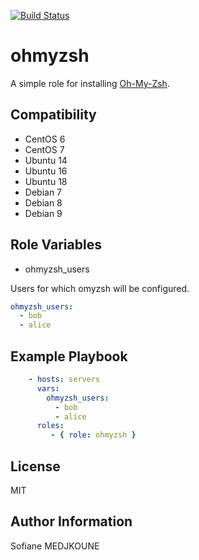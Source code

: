 [![Build Status](https://travis-ci.org/Nani-o/ansible-role-ohmyzsh.svg?branch=master)](https://travis-ci.org/Nani-o/ansible-role-ohmyzsh)

ohmyzsh
=======

A simple role for installing [Oh-My-Zsh](http://ohmyz.sh/).

Compatibility
-------------

  - CentOS 6
  - CentOS 7
  - Ubuntu 14
  - Ubuntu 16
  - Ubuntu 18
  - Debian 7
  - Debian 8
  - Debian 9

Role Variables
--------------

- ohmyzsh_users

Users for which omyzsh will be configured.

```YAML
ohmyzsh_users:
  - bob
  - alice
```

Example Playbook
----------------

```YAML
    - hosts: servers
      vars:
        ohmyzsh_users:
          - bob
          - alice
      roles:
         - { role: ohmyzsh }
```

License
-------

MIT

Author Information
------------------

Sofiane MEDJKOUNE
